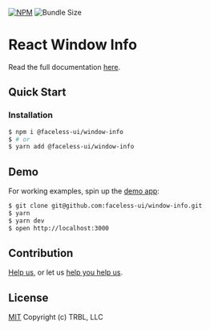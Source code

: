 [![NPM](https://img.shields.io/npm/v/@faceless-ui/window-info)](https://www.npmjs.com/@faceless-ui/window-info)
![Bundle Size](https://img.shields.io/bundlephobia/minzip/@faceless-ui/window-info?label=zipped)

# React Window Info

Read the full documentation [here](https://faceless-ui.com/docs/window-info).

## Quick Start

### Installation

```bash
$ npm i @faceless-ui/window-info
$ # or
$ yarn add @faceless-ui/window-info
```

## Demo

For working examples, spin up the [demo app](./demo/App.demo.js):

```bash
$ git clone git@github.com:faceless-ui/window-info.git
$ yarn
$ yarn dev
$ open http://localhost:3000
```

## Contribution

[Help us,](https://github.com/faceless-ui/.github/blob/master/CONTRIBUTING.md) or let us [help you help us](https://github.com/faceless-ui/.github/blob/master/SUPPORT.md).

## License

[MIT](https://github.com/faceless-ui/window-info/blob/master/LICENSE) Copyright (c) TRBL, LLC
